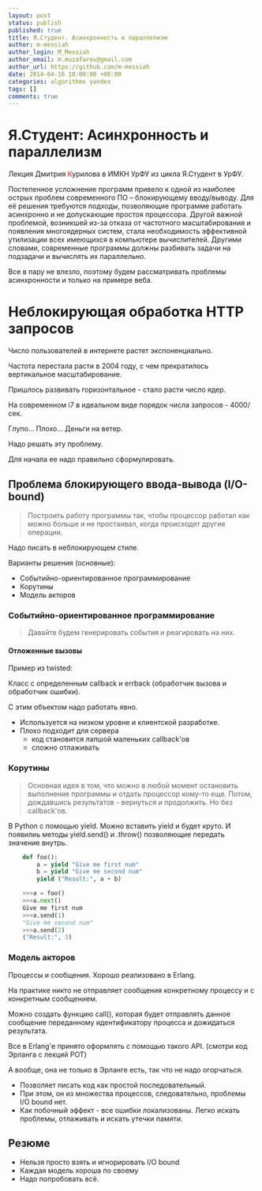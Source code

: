 ```yaml
---
layout: post
status: publish
published: true
title: Я.Студент. Асинхронность и параллелизм
author: m-messiah
author_login: M_Messiah
author_email: m.muzafarov@gmail.com
author_url: https://github.com/m-messiah
date: 2014-04-16 18:00:00 +06:00
categories: algorithms yandex
tags: []
comments: true
---
```


# Я.Студент: Асинхронность и параллелизм #

Лекция Дмитрия <span style="color:red;">К</span>урилова в ИМКН УрФУ из цикла Я.Студент в УрФУ.

Постепенное усложнение программ привело к одной из наиболее острых проблем современного ПО – блокирующему вводу/выводу. Для её решения требуются подходы, позволяющие программе работать асинхронно и не допускающие простоя процессора. Другой важной проблемой, возникшей из-за отказа от частотного масштабирования и появления многоядерных систем, стала необходимость эффективной утилизации всех имеющихся в компьютере вычислителей. Другими словами, современные программы должны разбивать задачи на подзадачи и вычислять их параллельно.

<!--more-->

Все в пару не влезло, поэтому будем рассматривать проблемы асинхронности и только на примере веба.

# Неблокирующая обработка HTTP запросов #

Число пользователей в интернете растет экспоненциально.

Частота перестала расти в 2004 году, с чем прекратилось вертикальное масштабирование.

Пришлось развивать горизонтальное - стало расти число ядер.

На современном i7 в идеальном виде порядок числа запросов - 4000/сек.

Глупо... Плохо... Деньги на ветер.

Надо решать эту проблему.

Для начала ее надо правильно сформулировать.

## Проблема блокирующего ввода-вывода (I/O-bound) ##

>Построить работу программы так, чтобы процессор работал как можно больше и не простаивал, когда происходят другие операции.

Надо писать в неблокирующем стиле.

Варианты решения (основные):

+   Событийно-ориентированное программирование
+   Корутины
+   Модель акторов

### Событийно-ориентированное программирование ###

>Давайте будем генерировать события и реагировать на них.

#### Отложенные вызовы ####

Пример из twisted:

Класс с определенным callback и errback (обработчик вызова и обработчик ошибки).

С этим объектом надо работать явно.

+   Используется на низком уровне и клиентской разработке.
+   Плохо подходит для сервера
    +   код становится лапшой маленьких callback'ов
    +   сложно отлаживать

### Корутины ###

>Основная идея в том, что можно в любой момент остановить выполнение программы и отдать процессор кому-то еще.
>Потом, дождавшись результатов - вернуться и продолжить. Но без callback'ов.

В Python с помощью yield. Можно вставить yield и будет круто. И появилиь методы yield.send() и .throw() позволяющие передать значение внутрь.

```python
    def foo():
        a = yield "Give me first num"
        b = yield "Give me second num"
        yield ("Result:", a + b)

    >>>a = foo()
    >>>a.next()
    Give me first num
    >>>a.send(1)
    "Give me second num"
    >>>a.send(2)
    ("Result:", 3)
```


### Модель акторов ###

Процессы и сообщения. Хорошо реализовано в Erlang.

На практике никто не отправляет сообщения конкретному процессу и с конкретным сообщением.

Можно создать функцию call(), которая будет отправлять данное сообщение переданному идентификатору процесса и дожидаться результата.

Все в Erlang'е принято оформлять с помощью такого API. (смотри код Эрланга с лекций РОТ)

А вообще, она не только в Эрланге есть, так что не надо огорчаться.

+   Позволяет писать код как простой последовательный.
+   При этом, он из множества процессов, следовательно, проблемы I/O bound нет.
+   Как побочный эффект - все ошибки локализованы. Легко искать проблемы, отлаживать и искать утечки памяти.

## Резюме ##

+   Нельзя просто взять и игнорировать I/O bound
+   Каждая модель хороша по своему
+   Надо попробовать всё.

